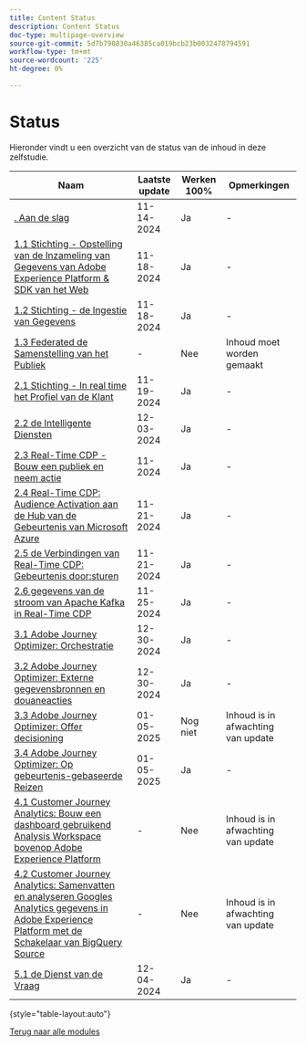 ```yaml
---
title: Content Status
description: Content Status
doc-type: multipage-overview
source-git-commit: 5d7b790830a46385ca019bcb23b0032478794591
workflow-type: tm+mt
source-wordcount: '225'
ht-degree: 0%

---
```


# Status

Hieronder vindt u een overzicht van de status van de inhoud in deze zelfstudie.

| Naam | Laatste update | Werken 100% | Opmerkingen |
| ---------------------- | ------------ | ------------ |------------ |
| [. Aan de slag ](./modules/gettingstarted/gettingstarted/getting-started.md) | 11-14-2024 | Ja | - |
| [ 1.1 Stichting - Opstelling van de Inzameling van Gegevens van Adobe Experience Platform &amp; SDK van het Web ](./modules/datacollection/module1.1/data-ingestion-launch-web-sdk.md) | 11-18-2024 | Ja | - |
| [ 1.2 Stichting - de Ingestie van Gegevens ](./modules/datacollection/module1.2/data-ingestion.md) | 11-18-2024 | Ja | - |
| [ 1.3 Federated de Samenstelling van het Publiek ](./modules/datacollection/module1.3/fac.md) | - | Nee | Inhoud moet worden gemaakt |
| [ 2.1 Stichting - In real time het Profiel van de Klant ](./modules/rtcdp-b2c/module2.1/real-time-customer-profile.md) | 11-19-2024 | Ja | - |
| [ 2.2 de Intelligente Diensten ](./modules/rtcdp-b2c/module2.2/intelligent-services.md) | 12-03-2024 | Ja | - |
| [ 2.3 Real-Time CDP - Bouw een publiek en neem actie ](./modules/rtcdp-b2c/module2.3/real-time-cdp-build-a-segment-take-action.md) | 11-2024 | Ja | - |
| [ 2.4 Real-Time CDP: Audience Activation aan de Hub van de Gebeurtenis van Microsoft Azure ](./modules/rtcdp-b2c/module2.4/segment-activation-microsoft-azure-eventhub.md) | 11-21-2024 | Ja | - |
| [ 2.5 de Verbindingen van Real-Time CDP: Gebeurtenis door:sturen ](./modules/rtcdp-b2c/module2.5/aep-data-collection-ssf.md) | 11-21-2024 | Ja | - |
| [ 2.6 gegevens van de stroom van Apache Kafka in Real-Time CDP ](./modules/rtcdp-b2c/module2.6/aep-apache-kafka.md) | 11-25-2024 | Ja | - |
| [ 3.1 Adobe Journey Optimizer: Orchestratie ](./modules/ajo-b2c/module3.1/journey-orchestration-create-account.md) | 12-30-2024 | Ja | - |
| [ 3.2 Adobe Journey Optimizer: Externe gegevensbronnen en douaneacties ](./modules/ajo-b2c/module3.2/journey-orchestration-external-weather-api-sms.md) | 12-30-2024 | Ja | - |
| [ 3.3 Adobe Journey Optimizer: Offer decisioning ](./modules/ajo-b2c/module3.3/offer-decisioning.md) | 01-05-2025 | Nog niet | Inhoud is in afwachting van update |
| [ 3.4 Adobe Journey Optimizer: Op gebeurtenis-gebaseerde Reizen ](./modules/ajo-b2c/module3.4/journeyoptimizer.md) | 01-05-2025 | Ja | - |
| [ 4.1 Customer Journey Analytics: Bouw een dashboard gebruikend Analysis Workspace bovenop Adobe Experience Platform ](./modules/cja-b2c/module4.1/customer-journey-analytics-build-a-dashboard.md) | - | Nee | Inhoud is in afwachting van update |
| [ 4.2 Customer Journey Analytics: Samenvatten en analyseren Googles Analytics gegevens in Adobe Experience Platform met de Schakelaar van BigQuery Source ](./modules/cja-b2c/module4.2/customer-journey-analytics-bigquery-gcp.md) | - | Nee | Inhoud is in afwachting van update |
| [ 5.1 de Dienst van de Vraag ](./modules/datadistiller/module5.1/query-service.md) | 12-04-2024 | Ja | - |

{style="table-layout:auto"}

[Terug naar alle modules](./overview.md)
